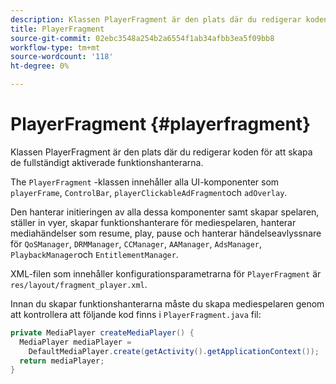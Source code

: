```yaml
---
description: Klassen PlayerFragment är den plats där du redigerar koden för att skapa de fullständigt aktiverade funktionshanterarna.
title: PlayerFragment
source-git-commit: 02ebc3548a254b2a6554f1ab34afbb3ea5f09bb8
workflow-type: tm+mt
source-wordcount: '118'
ht-degree: 0%

---
```


# PlayerFragment {#playerfragment}

Klassen PlayerFragment är den plats där du redigerar koden för att skapa de fullständigt aktiverade funktionshanterarna.

The `PlayerFragment` -klassen innehåller alla UI-komponenter som `playerFrame`, `ControlBar`, `playerClickableAdFragment`och `adOverlay`.

Den hanterar initieringen av alla dessa komponenter samt skapar spelaren, ställer in vyer, skapar funktionshanterare för mediespelaren, hanterar mediahändelser som resume, play, pause och hanterar händelseavlyssnare för `QoSManager`, `DRMManager`, `CCManager`, `AAManager`, `AdsManager`, `PlaybackManager`och `EntitlementManager`.

XML-filen som innehåller konfigurationsparametrarna för `PlayerFragment` är `res/layout/fragment_player.xml`.

Innan du skapar funktionshanterarna måste du skapa mediespelaren genom att kontrollera att följande kod finns i `PlayerFragment.java` fil:

```java
private MediaPlayer createMediaPlayer() { 
  MediaPlayer mediaPlayer =  
    DefaultMediaPlayer.create(getActivity().getApplicationContext()); 
  return mediaPlayer; 
}
```
